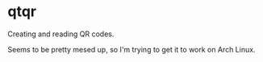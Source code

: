 # qtqr
Creating and reading QR codes.

Seems to be pretty mesed up, so I'm trying to get it to work on Arch Linux.
